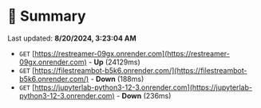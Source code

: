 # 📖 Summary
Last updated: **8/20/2024, 3:23:04 AM**

- `GET` [https://restreamer-09gx.onrender.com](https://restreamer-09gx.onrender.com) - **Up** (24129ms)
- `GET` [https://filestreambot-b5k6.onrender.com/](https://filestreambot-b5k6.onrender.com/) - **Down** (188ms)
- `GET` [https://jupyterlab-python3-12-3.onrender.com](https://jupyterlab-python3-12-3.onrender.com) - **Down** (236ms)
